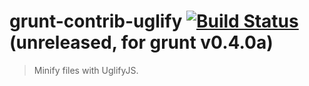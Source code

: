 # grunt-contrib-uglify [![Build Status](https://secure.travis-ci.org/gruntjs/grunt-contrib-uglify.png?branch=master)](http://travis-ci.org/gruntjs/grunt-contrib-uglify) (unreleased, for grunt v0.4.0a)

> Minify files with UglifyJS.
